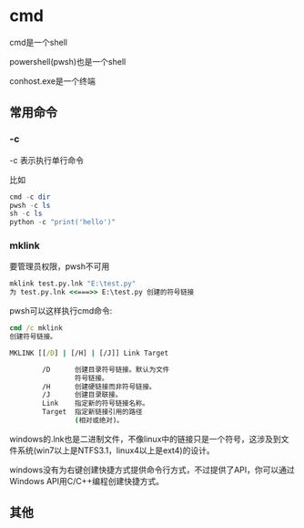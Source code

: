 
# cmd

cmd是一个shell

powershell(pwsh)也是一个shell

conhost.exe是一个终端





## 常用命令

### -c

-c 表示执行单行命令

比如
```powershell
cmd -c dir
pwsh -c ls
sh -c ls
python -c "print('hello')"

```

### mklink

要管理员权限，pwsh不可用

```bat
mklink test.py.lnk "E:\test.py"
为 test.py.lnk <<===>> E:\test.py 创建的符号链接
```

pwsh可以这样执行cmd命令:

```bat
cmd /c mklink
创建符号链接。

MKLINK [[/D] | [/H] | [/J]] Link Target

        /D      创建目录符号链接。默认为文件
                符号链接。
        /H      创建硬链接而非符号链接。
        /J      创建目录联接。
        Link    指定新的符号链接名称。
        Target  指定新链接引用的路径
                (相对或绝对)。
```

windows的.lnk也是二进制文件，不像linux中的链接只是一个符号，这涉及到文件系统(win7以上是NTFS3.1，linux4以上是ext4)的设计。

windows没有为右键创建快捷方式提供命令行方式，不过提供了API，你可以通过Windows API用C/C++编程创建快捷方式。

## 其他


